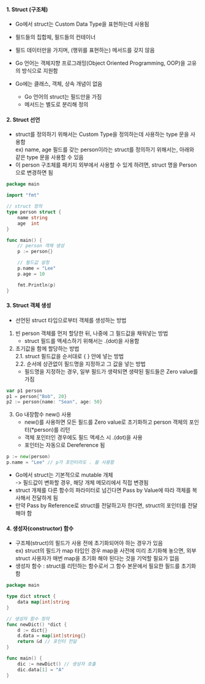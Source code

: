 #### 1. Struct (구조체)
- Go에서 struct는 Custom Data Type을 표현하는데 사용됨
- 필드들의 집합체, 필드들의 컨테이너
- 필드 데이터만을 가지며, (행위를 표현하는) 메서드를 갖지 않음

- Go 언어는 객체지향 프로그래밍(Object Oriented Programming, OOP)을 고유의 방식으로 지원함
- Go에는 클래스, 객체, 상속 개념이 없음
    - Go 언어의 struct는 필드만을 가짐
    - 메서드는 별도로 분리해 정의

#### 2. Struct 선언
- struct를 정의하기 위해서는 Custom Type을 정의하는데 사용하는 type 문을 사용함  
ex) name, age 필드를 갖는 person이라는 struct를 정의하기 위해서는, 아래와 같은 type 문을 사용할 수 있음
- 이 person 구조체를 패키지 외부에서 사용할 수 있게 하려면, struct 명을 Person으로 변경하면 됨
``` go
package main

import "fmt"

// struct 정의
type person struct {
    name string
    age  int
}

func main() {
    // person 객체 생성
    p := person{}

    // 필드값 설정
    p.name = "Lee"
    p.age = 10

    fmt.Println(p)
}
```

#### 3. Struct 객체 생성
- 선언된 struct 타입으로부터 객체를 생성하는 방법
1. 빈 person 객체를 먼저 할당한 뒤, 나중에 그 필드값을 채워넣는 방법
    - struct 필드를 액세스하기 위해서는 .(dot)을 사용함
2. 초기값을 함께 할당하는 방법  
2.1. struct 필드값을 순서대로 { } 안에 넣는 방법  
2.2. 순서에 상관없이 필드명을 지정하고 그 값을 넣는 방법
    - 필드명을 지정하는 경우, 일부 필드가 생략되면 생략된 필드들은 Zero value를 가짐
``` go
var p1 person
p1 = person{"Bob", 20}
p2 := person{name: "Sean", age: 50}
```
3. Go 내장함수 new() 사용
    - new()를 사용하면 모든 필드를 Zero value로 초기화하고 person 객체의 포인터(*person)를 리턴
    - 객체 포인터인 경우에도 필드 액세스 시 .(dot)을 사용
    - 포인터는 자동으로 Dereference 됨
``` go
p := new(person)
p.name = "Lee" // p가 포인터라도 . 을 사용함
```

- Go에서 struct는 기본적으로 mutable 개체  
-> 필드값이 변화할 경우, 해당 개체 메모리에서 직접 변경됨
- struct 개체를 다른 함수의 파라미터로 넘긴다면 Pass by Value에 따라 객체를 복사해서 전달하게 됨
- 만약 Pass by Reference로 struct를 전달하고자 한다면, struct의 포인터를 전달해야 함

#### 4. 생성자(constructor) 함수
- 구조체(struct)의 필드가 사용 전에 초기화되어야 하는 경우가 있음  
ex) struct의 필드가 map 타입인 경우 map을 사전에 미리 초기화해 놓으면, 외부 struct 사용자가 매번 map을 초기화 해야 된다는 것을 기억할 필요가 없음
- 생성자 함수 : struct를 리턴하는 함수로서 그 함수 본문에서 필요한 필드를 초기화함
``` go
package main

type dict struct {
    data map[int]string
}

// 생성자 함수 정의
func newDict() *dict {
    d := dict{}
    d.data = map[int]string{}
    return &d // 포인터 전달
}

func main() {
    dic := newDict() // 생성자 호출
    dic.data[1] = "A"
}
```